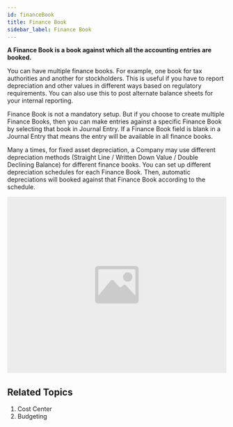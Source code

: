```yaml
---
id: financeBook
title: Finance Book
sidebar_label: Finance Book
---
```


**A Finance Book is a book against which all the accounting entries are booked.**

You can have multiple finance books. For example, one book for tax authorities and another for stockholders. This is useful if you have to report depreciation and other values in different ways based on regulatory requirements. You can also use this to post alternate balance sheets for your internal reporting.

Finance Book is not a mandatory setup. But if you choose to create multiple Finance Books, then you can make entries against a specific Finance Book by selecting that book in Journal Entry. If a Finance Book field is blank in a Journal Entry that means the entry will be available in all finance books.

Many a times, for fixed asset depreciation, a Company may use different depreciation methods (Straight Line / Written Down Value / Double Declining Balance) for different finance books. You can set up different depreciation schedules for each Finance Book. Then, automatic depreciations will booked against that Finance Book according to the schedule.

![image](images/image.jpg)

## Related Topics 
1. Cost Center
1. Budgeting
